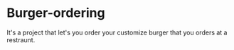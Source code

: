 # Burger-ordering
It's a project that let's you order your customize burger that you orders at a restraunt.
